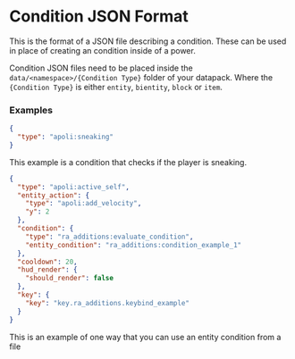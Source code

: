 # Condition JSON Format
This is the format of a JSON file describing a condition. These can be used in place of creating an condition inside of a power. 

Condition JSON files need to be placed inside the `data/<namespace>/{Condition Type}` folder of your datapack. Where the `{Condition Type}` is either `entity`, `bientity`, `block` or `item`.
### Examples
```json
{
  "type": "apoli:sneaking"
}
```
This example is a condition that checks if the player is sneaking.
```json
{
  "type": "apoli:active_self",
  "entity_action": {
    "type": "apoli:add_velocity",
    "y": 2
  },
  "condition": {
    "type": "ra_additions:evaluate_condition",
    "entity_condition": "ra_additions:condition_example_1"
  },
  "cooldown": 20,
  "hud_render": {
    "should_render": false
  },
  "key": {
    "key": "key.ra_additions.keybind_example"
  }
}
```
This is an example of one way that you can use an entity condition from a file

